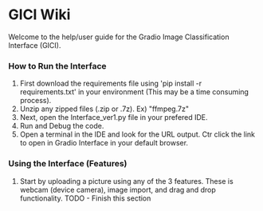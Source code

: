 # GICI Wiki

Welcome to the help/user guide for the Gradio Image Classification Interface (GICI). 

### How to Run the Interface
1. First download the requirements file using 'pip install -r requirements.txt' in your environment (This may be a time consuming process).
2. Unzip any zipped files (.zip or .7z). Ex) "ffmpeg.7z"
3. Next, open the Interface_ver1.py file in your prefered IDE.
4. Run and Debug the code. 
5. Open a terminal in the IDE and look for the URL output. Ctr click the link to open in Gradio Interface in your default browser.

### Using the Interface (Features)
1. Start by uploading a picture using any of the 3 features. These is webcam (device camera), image import, and drag and drop functionality. 
TODO - Finish this section
